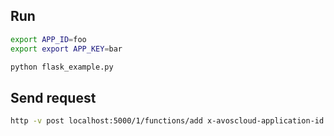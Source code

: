 ## Run

```sh
export APP_ID=foo
export export APP_KEY=bar

python flask_example.py
```

## Send request

```sh
http -v post localhost:5000/1/functions/add x-avoscloud-application-id:foo x-avoscloud-application-key:bar x:=1 y:=2
```

